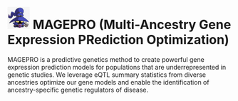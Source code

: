 # <img src = images/veigar.png width="50" height="50"> MAGEPRO (Multi-Ancestry Gene Expression PRediction Optimization) 
MAGEPRO is a predictive genetics method to create powerful gene expression prediction models for populations that are underrepresented in genetic studies. We leverage eQTL summary statistics from diverse ancestries optimize our gene models and enable the identification of ancestry-specific genetic regulators of disease. 
